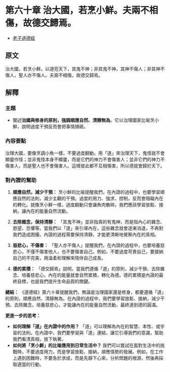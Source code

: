 # 第六十章 治大國，若烹小鮮。夫兩不相傷，故德交歸焉。
- [老子道德經](https://www.daodejing.org/)


## 原文
治大國，若烹小鮮。以道蒞天下，其鬼不神；非其鬼不神，其神不傷人；非其神不傷人，聖人亦不傷人。夫兩不相傷，故德交歸焉。


## 解釋
### 主題
- 闡述**治國與修身的原則，強調順應自然、清靜無為**。它以治理國家比喻烹小鮮，說明過度干預反而會把事情搞砸。

### 內容要點
治理大國，要像烹調小魚一樣，不要過度翻動。用「道」來治理天下，鬼怪就不會顯靈作怪；並非鬼怪本身不顯靈，而是它們的神力不會傷害人；並非它們的神力不傷害人，而是聖人也不會傷害人。這樣彼此都不互相傷害，所以德就會歸於天下。

### 對內證的幫助
1.  **順應自然，減少干預：** 烹小鮮的比喻提醒我們，在內證的過程中，也要學習順應自然的法則，減少主觀的干預。過度的用力、強求、控制，反而會阻礙內在的轉化。就像烹小鮮一樣，過度翻動只會讓魚肉散碎。我們應該學習放鬆、接納，讓內在的能量自然流動。

2.  **去除雜念，保持清靜：** 「其鬼不神」並非指真的有鬼神，而是指內心的雜念、慾望、恐懼等。當我們以「道」來引導內在，這些雜念就會逐漸消退，不再對我們造成困擾。內證的過程需要保持清靜，才能更清晰地覺察內在的真相。

3.  **慈悲心，不傷害：** 「聖人亦不傷人」提醒我們，在內證的過程中，也要培養慈悲心，不僅不傷害他人，也不要傷害自己。例如，不要過度苛責自己，要接納自己的不完美，用溫柔和理解來陪伴自己成長。

4.  **德的累積：** 「德交歸焉」說明，當我們遵循「道」的原則，減少干預、去除雜念、培養慈悲心，內在的能量就會自然累積，轉化為德。德的累積是內證的最終目標，也是我們提升生命品質的關鍵。

**總結：**
《道德經》第六十章提醒我們，無論是治理國家還是修身，都要遵循「道」的原則，順應自然、清靜無為。在內證的過程中，我們要學習放鬆、接納，減少干預，去除雜念，培養慈悲心，才能讓內在的能量自然流動，最終達到德的圓滿。

**更進一步的思考：**
*   **如何理解「道」在內證中的作用？** 「道」可以理解為內在的智慧、本性、或宇宙的法則。在內證中，我們要學習與「道」連結，讓它引導我們的意識，幫助我們看清真相，放下執著。
*   **如何將「烹小鮮」的比喻應用到日常生活中？** 我們可以嘗試在面對生活中的挑戰時，不要過度用力，而是學習放鬆、接納，順應情勢的發展。例如，在工作上遇到困難時，不要急於求成，而是先靜下心來，分析問題的根源，然後再採取適當的行動。